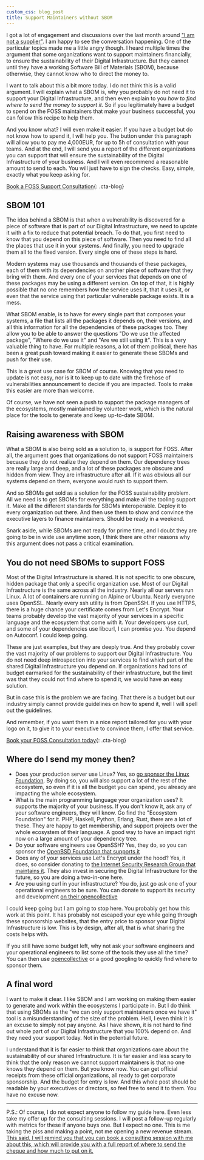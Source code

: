 ```yaml
---
custom_css: blog_post
title: Support Maintainers without SBOM
---
```


I got a lot of engagement and discussions over the last month around ["I am not
a supplier"](/blog/not-a-supplier). I am happy to see the conversation
happening. One of the particular topics made me a little angry though. I heard
multiple times the argument that some organizations want to support maintainers
financially, to ensure the sustainability of their Digital Infrastructure. But
they cannot until they have a working Software Bill of Materials (SBOM), because
otherwise, they cannot know who to direct the money to.<!--more-->

I want to talk about this a bit more today. I do not think this is a valid
argument. I will explain what a SBOM is, why you probably do not need it to
support your Digital Infrastructure, and then even explain to you _how to find
where to send the money to support it_. So if you legitimately have a budget to
spend on the FOSS maintainers that make your business successful, you can follow
this recipe to help them.

And you know what? I will even make it easier. If you have a budget but do not
know how to spend it, I will help you. The button under this paragraph will
allow you to pay me 4,000EUR, for up to 5h of consultation with your teams. And
at the end, I will send you a report of the different organizations you can
support that will ensure the sustainability of the Digital Infrastructure of
your business. And I will even recommend a reasonable amount to send to each.
You will just have to sign the checks. Easy, simple, exactly what you keep
asking for.

[Book a FOSS Support
Consultation](https://calendly.com/thomas-depierre/foss-sponsorship-consultation){:
.cta-blog}

## SBOM 101

The idea behind a SBOM is that when a vulnerability is discovered for a piece of
software that is part of our Digital Infrastructure, we need to update it with a
fix to reduce that potential breach. To do that, you first need to know that you
depend on this piece of software. Then you need to find all the places that use
it in your systems. And finally, you need to upgrade them all to the fixed
version. Every single one of these steps is hard.

Modern systems may use thousands and thousands of these packages, each of them
with its dependencies on another piece of software that they bring with them.
And every one of your services that depends on one of these packages may be
using a different version. On top of that, it is highly possible that no one
remembers how the service uses it, that it uses it, or even that the service
using that particular vulnerable package exists. It is a mess.

What SBOM enable, is to have for every single part that composes your systems, a
file that lists all the packages it depends on, their versions, and all this
information for all the dependencies of these packages too. They allow you to be
able to answer the questions "Do we use the affected package", "Where do we use
it" and "Are we still using it". This is a very valuable thing to have. For
multiple reasons, a lot of them political, there has been a great push toward
making it easier to generate these SBOMs and push for their use.

This is a great use case for SBOM of course. Knowing that you need to update is
not easy, nor is it to keep up to date with the firehose of vulnerabilities
announcement to decide if you are impacted. Tools to make this easier are more
than welcome.

Of course, we have not seen a push to support the package managers of the
ecosystems, mostly maintained by volunteer work, which is the natural place for
the tools to generate and keep up-to-date SBOM.

## Raising awareness with SBOM

What a SBOM is also being sold as a solution to, is support for FOSS. After all,
the argument goes that organizations do not support FOSS maintainers because
they do not realize they depend on them. Our dependency trees are really large
and deep, and a lot of these packages are obscure and hidden from view. They are
infrastructure after all. If it was obvious all our systems depend on them,
everyone would rush to support them.

And so SBOMs get sold as a solution for the FOSS sustainability problem. All we
need is to get SBOMs for everything and make all the tooling support it. Make
all the different standards for SBOMs interoperable. Deploy it to every
organization out there. And then use them to show and convince the executive
layers to finance maintainers. Should be ready in a weekend.

Snark aside, while SBOMs are not ready for prime time, and I doubt they are
going to be in wide use anytime soon, I think there are other reasons why this
argument does not pass a critical examination.

## You do not need SBOMs to support FOSS

Most of the Digital Infrastructure is shared. It is not specific to one obscure,
hidden package that only a specific organization use. Most of our Digital
Infrastructure is the same across all the industry. Nearly all our servers run
Linux. A lot of containers are running on Alpine or Ubuntu. Nearly everyone uses
OpenSSL. Nearly every ssh utility is from OpenSSH. If you use HTTPS, there is a
huge chance your certificate comes from Let's Encrypt. Your teams probably
develop the vast majority of your services in a specific language and the
ecosystem that come with it. Your developers use curl, and some of your
dependencies use libcurl, I can promise you. You depend on Autoconf. I could
keep going.

These are just examples, but they are deeply true. And they probably cover the
vast majority of our problems to support our Digital Infrastructure. You do not
need deep introspection into your services to find which part of the shared
Digital Infrastructure you depend on. If organizations had tons of budget
earmarked for the sustainability of their infrastructure, but the limit was that
they could not find where to spend it, we would have an easy solution.

But in case this is the problem we are facing. That there is a budget but our
industry simply cannot provide guidelines on how to spend it, well I will spell
out the guidelines.

And remember, if you want them in a nice report tailored for you with your logo
on it, to give it to your executive to convince them, I offer that service.

[Book your FOSS Consultation
today](https://calendly.com/thomas-depierre/foss-sponsorship-consultation){:
.cta-blog}

## Where do I send my money then?

* Does your production server use Linux? Yes, so [go sponsor the Linux
  Foundation](https://www.linuxfoundation.org/about/join). By doing so, you will
  also support a lot of the rest of the ecosystem, so even if it is all the
  budget you can spend, you already are impacting the whole ecosystem.
* What is the main programming language your organization uses? It supports the
  majority of your business. If you don't know it, ask any of your software
  engineers, they will know. Go find the "Ecosystem Foundation" for it. PHP,
  Haskell, Python, Erlang, Rust, there are a lot of these. They are happy to get
  membership, and support projects over the whole ecosystem of their language. A
  good way to have an impact right now on a large amount of your dependency
  tree.
* Do your software engineers use OpenSSH? Yes, they do, so you can sponsor the
  [OpenBSD Foundation that supports
  it](https://www.openbsdfoundation.org/donations.html)
* Does any of your services use Let's Encrypt under the hood? Yes, it does, so
  consider donating to [the Internet Security Research Group that maintains
  it](https://www.abetterinternet.org/sponsor/). They also invest in securing
  the Digital Infrastructure for the future, so you are doing a two-in-one here.
* Are you using curl in your infrastructure? You do, just go ask one of your
  operational engineers to be sure. You can donate to support its security and
  development [on their opencollective](https://opencollective.com/curl)

I could keep going but I am going to stop here. You probably get how this work
at this point. It has probably not escaped your eye while going through these
sponsorship websites, that the entry price to sponsor your Digital
Infrastructure is low. This is by design, after all, that is what sharing the
costs helps with.

If you still have some budget left, why not ask your software engineers and your
operational engineers to list some of the tools they use all the time? You can
then use [opencollective](https://opencollective.com/become-a-sponsor) or a good
googling to quickly find where to sponsor them.

## A final word

I want to make it clear. I like SBOM and I am working on making them easier to
generate and work within the ecosystems I participate in. But I do think that
using SBOMs as the "we can only support maintainers once we have it" tool is a
misunderstanding of the size of the problem. Hell, I even think it is an excuse
to simply not pay anyone. As I have shown, it is not hard to find out whole part
of our Digital Infrastructure that you 100% depend on. And they need your
support today. Not in the potential future.

I understand that it is far easier to think that organizations care about the
sustainability of our shared Infrastructure. It is far easier and less scary to
think that the only reason we cannot support maintainers is that no one knows
they depend on them. But you know now. You can get official receipts from these
official organizations, all ready to get corporate sponsorship. And the budget
for entry is low. And this whole post should be readable by your executives or
directors, so feel free to send it to them. You have no excuse now.

---------------

P.S.: Of course, I do not expect anyone to follow my guide here. Even less take
my offer up for the consulting sessions. I will post a follow-up regularly with
metrics for these if anyone buys one. But I expect no one. This is me taking the
piss and making a point, not me opening a new revenue stream. [This said, I will
remind you that you can book a consulting session with me about this, which will
provide you with a full report of where to send the cheque and how much to put
on it.](https://calendly.com/thomas-depierre/foss-sponsorship-consultation)
